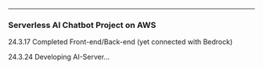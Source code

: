 ***
### Serverless AI Chatbot Project on AWS
24.3.17 Completed Front-end/Back-end (yet connected with Bedrock)


24.3.24 Developing AI-Server...
